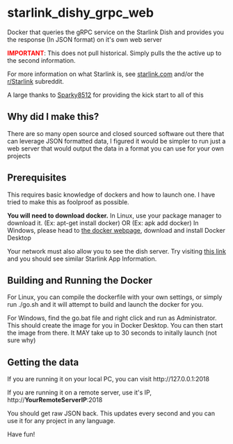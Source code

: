 # starlink_dishy_grpc_web
<p>Docker that queries the gRPC service on the Starlink Dish and provides you the response (In JSON format) on it's own web server</p>

<p><b style="color: red;">IMPORTANT</b>: This does not pull historical. Simply pulls the the active up to the second information.</p> 

<p>For more information on what Starlink is, see <a href="http://starlink.com" target="_starlink">starlink.com</a> and/or the <a href="https://www.reddit.com/r/Starlink/new/" target="_reddit">r/Starlink</a> subreddit.</p>

<p>A large thanks to <a href="https://github.com/sparky8512">Sparky8512</a> for providing the kick start to all of this</p>

<h2>Why did I make this?</h2>
<p>There are so many open source and closed sourced software out there that can leverage JSON formatted data, I figured it would be simpler to run just a web server that would output the data in a format you can use for your own projects</p>

<h2>Prerequisites</h2>
<p>This requires basic knowledge of dockers and how to launch one. I have tried to make this as foolproof as possible.</p>

<p><b>You will need to download docker.</b>
In Linux, use your package manager to download it. (Ex: apt-get install docker) OR (Ex: apk add docker)
In Windows, please head to <a href="https://www.docker.com/products/docker-desktop" target="docker">the docker webpage</a>, download and install Docker Desktop </p>

<p>Your network must also allow you to see the dish server. Try visiting <a href="http://192.168.100.1" taget="dishy">this link</a> and you should see similar Starlink App Information.</p>

<h2>Building and Running the Docker</h2>

<p>For Linux, you can compile the dockerfile with your own settings, or simply run ./go.sh and it will attempt to build and launch the docker for you.</p>

<p>For Windows, find the go.bat file and right click and run as Administrator. This should create the image for you in Docker Desktop.  
You can then start the image from there. It MAY take up to 30 seconds to initally launch (not sure why)</p>

<h2>Getting the data</h2>

<p>If you are running it on your local PC, you can visit http://127.0.0.1:2018

If you are running it on a remote server, use it's IP, http://**YourRemoteServerIP**:2018

You should get raw JSON back. This updates every second and you can use it for any project in any language.</p>

Have fun!
